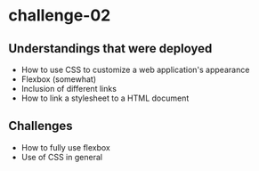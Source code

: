 # challenge-02

## Understandings that were deployed
- How to use CSS to customize a web application's appearance
- Flexbox (somewhat)
- Inclusion of different links
- How to link a stylesheet to a HTML document
  
## Challenges
- How to fully use flexbox
- Use of CSS in general